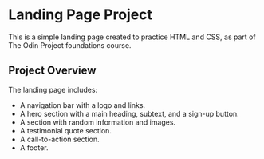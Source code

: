 # Landing Page Project

This is a simple landing page created to practice HTML and CSS, as part of The Odin Project foundations course.

## Project Overview

The landing page includes:
- A navigation bar with a logo and links.
- A hero section with a main heading, subtext, and a sign-up button.
- A section with random information and images.
- A testimonial quote section.
- A call-to-action section.
- A footer.

